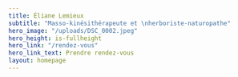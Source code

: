 ```yaml
---
title: Éliane Lemieux
subtitle: "Masso-kinésithérapeute et \nherboriste-naturopathe"
hero_image: "/uploads/DSC_0002.jpeg"
hero_height: is-fullheight
hero_link: "/rendez-vous"
hero_link_text: Prendre rendez-vous
layout: homepage
---
```


